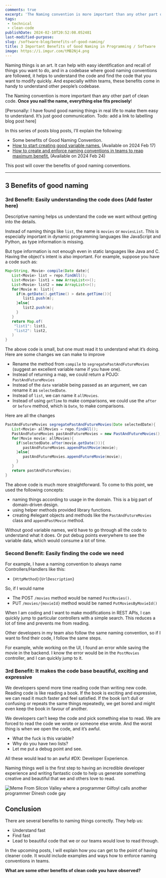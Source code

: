 ```yaml
---
comments: true
excerpt: 'The Naming convention is more important than any other part of clean code. Once you nail the name, everything else fits precisely!' 
tags:
 - technical
 - clean-code
publishDate: 2024-02-10T20:52:08.052481
last-modified-purpose:
slug: /software-blog/benefits-of-good-naming/
title: 3 Important Benefits of Good Naming in Programming / Software
image: https://i.imgur.com/tMB2Nj4.png
---
```


Naming things is an art. It can help with easy identification and recall of things you want to do, and in a codebase where good naming conventions are followed, it helps to understand the code and find the code that you want to modify quickly. And especially within teams, these benefits come in handy to understand other people’s codebase.

The Naming convention is more important than any other part of clean code. **Once you nail the name, everything else fits precisely**!

[Personally: I have found good naming things in real life to make them easy to understand. It’s just good communication. Todo: add a link to labelling blog post here]

In this series of posts blog posts, I’ll explain the following:

- Some benefits of Good Naming Convention.
- [How to start creating good variable names.](/software-blog/good-variable-names) (Available on 2024 Feb 17)
- [How to create and enforce naming conventions in teams to reap maximum benefit.](/software-blog/naming-conventions-within-teams) (Available on 2024 Feb 24)

This post will cover the benefits of good naming conventions.

---

## 3 Benefits of good naming

### 3rd Benefit: Easily understanding the code does (Add faster here)

Descriptive naming helps us understand the code we want without getting into the details.

Instead of naming things like `list`, the name is `movies` or `moviesList`. This is especially important in dynamic programming languages like JavaScript and Python, as type information is missing.

But type information is not enough even in static languages like Java and C. Having the object's intent is also important. For example, suppose you have a code such as:

```java
Map<String, Movie> compile(Date date){
   List<Movie> list = repo.findAll();
   List<Movie> list1 = new ArrayList<>();
   List<Movie> list2 = new ArrayList<>();
   for(Movie m: list){
     if(m.getDate().getTime() > date.getTime()){
        list1.push(m);
     }else{
        list2.push(m);
     }
   }
   return Map.of(
    "list1": list1,
    "list2": list2,
   )
}
```

The above code is small, but one must read it to understand what it’s doing. Here are some changes we can make to improve

- Rename the method from `compile` to `segregatePastAndFutureMovies` (suggest an excellent variable name if you have one).
- Instead of returning a map, we could return a POJO: `PastAndFutureMovies`
- Instead of the `date` variable being passed as an argument, we can rename it as `selectedDate`.
- Instead of `list`, we can name it `allMovies`.
- Instead of using `getTime` to make comparisons, we could use the `after` or `before` method, which is `Date`, to make comparisons.

Here are all the changes

```java
PastAndFutureMovies segregatePastAndFutureMovies(Date selectedDate){
   List<Movie> allMovies = repo.findAll();
   PastAndFutureMovies pastAndFutureMovies = new PastAndFutureMovies();
   for(Movie movie: allMovies){
     if(selectedDate.after(movie.getDate())){
        pastAndFutureMovies.appendPastMovie(movie);
     }else{
        pastAndFutureMovies.appendFutureMovie(movie);
     }
   }
   return pastAndFutureMovies;
}
```

The above code is much more straightforward. To come to this point, we used the following concepts:

- naming things according to usage in the domain. This is a big part of domain-driven design.
- using helper methods provided library functions.
- creating #elegant objects and methods like the `PastAndFutureMovies` class and `appendPastMovie` method.

Without good variable names, we’d have to go through all the code to understand what it does. Or put debug points everywhere to see the variable data, which would consume a lot of time.

### Second Benefit: Easily finding the code we need

For example, I have a naming convention to always name Controllers/Handlers like this:

- `{HttpMethod}{UrlDescription}`

So, if I would name

- The POST `/movies` method would be named `PostMovies().`
- PUT `/movies/{movieId}` method would be named `PutMoviesByMovieId()`

When I am coding and I want to make modifications in REST APIs, I can quickly jump to particular controllers with a simple search. This reduces a lot of time and prevents me from reading.

Other developers in my team also follow the same naming convention, so if I want to find their code, I follow the same steps.

For example, while working on the UI, I found an error while saving the movie in the backend. I know the error would be in the `PostMovies` controller, and I can quickly jump to it.

### 3rd Benefit: It makes the code base beautiful, exciting and expressive

We developers spend more time reading code than writing new code. Reading code is like reading a book. If the book is exciting and expressive, we can read it much faster and feel satisfied. If the book isn’t dull or confusing or repeats the same things repeatedly, we get bored and might even keep the book in favour of another.

We developers can’t keep the code and pick something else to read. We are forced to read the code we wrote or someone else wrote. And the worst thing is when we open the code, and it’s awful.

- What the fuck is this variable?
- Why do you have two lists?
- Let me put a debug point and see.

All these would lead to an awful #DX: Developer Experience.

Naming things well is the first step to having an incredible developer experience and writing fantastic code to help us generate something creative and beautiful that we and others love to read.

![Meme From Silcon Valley where a programmer Gilfoyl calls another programmer Dinesh code gay](https://i.imgur.com/tMB2Nj4.png)

## Conclusion

There are several benefits to naming things correctly. They help us:

- Understand fast
- Find fast
- Lead to beautiful code that we or our teams would love to read through.

In the upcoming posts, I will explain how you can get to the point of having cleaner code. It would include examples and ways how to enforce naming conventions in teams.

**What are some other benefits of clean code you have observed?**
